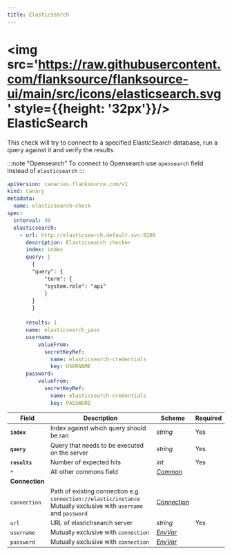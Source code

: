 ```yaml
---
title: Elasticsearch
---
```


# <img src='<https://raw.githubusercontent.com/flanksource/flanksource-ui/main/src/icons/elasticsearch.svg>' style={{height: '32px'}}/> ElasticSearch

This check will try to connect to a specified ElasticSearch database, run a query against it and verify the results.

:::note "Opensearch"
    To connect to Opensearch use `opensearch` field instead of `elasticsearch`
:::

```yaml
apiVersion: canaries.flanksource.com/v1
kind: Canary
metadata:
  name: elasticsearch-check
spec:
  interval: 30
  elasticsearch:
    - url: http://elasticsearch.default.svc:9200
      description: Elasticsearch checker
      index: index
      query: |
        {
        "query": {
            "term": {
            "system.role": "api"
            }
        }
        }

      results: 1
      name: elasticsearch_pass
      username:
          valueFrom:
            secretKeyRef:
              name: elasticsearch-credentials
              key: USERNAME
      password:
          valueFrom:
            secretKeyRef:
              name: elasticsearch-credentials
              key: PASSWORD
```

| Field | Description | Scheme | Required |
| ----- | ----------- | ------ | -------- |
| **`index`** | Index against which query should be ran | *string* | Yes |
| **`query`** | Query that needs to be executed on the server | *string* | Yes |
| **`results`** | Number of expected hits | *int* | Yes |
| `*` | All other commons field | [*Common*](common) |  |
| **Connection** |  |  | |
| `connection` | Path of existing connection e.g. `connection://elastic/instance` <br/>Mutually exclusive with `username` and `password`  <br/> <Commercial/> | [Connection](../../concepts/connections) | |
| `url` | URL of elastichsearch server | *string* | Yes |
| `username` | Mutually exclusive with `connection` | [*EnvVar*](../../concepts/authentication/#envvar) | |
| `password` | Mutually exclusive with `connection` | [*EnvVar*](../../concepts/authentication/#envvar) | |
